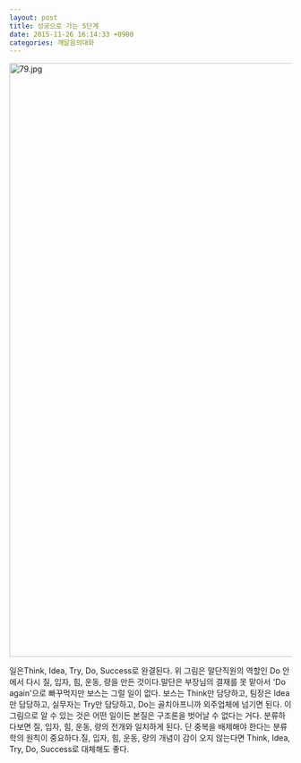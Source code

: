 ```yaml
---
layout: post
title: 성공으로 가는 5단계
date: 2015-11-26 16:14:33 +0900
categories: 깨달음의대화
---
```

<img src="assets/attach/images/198/428/642/79.jpg" alt="79.jpg" width="517" height="1061" />

  


일은Think, Idea, Try, Do, Success로 완결된다. 위 그림은 말단직원의 역할인 Do 안에서 다시 질, 입자, 힘, 운동, 량을 만든 것이다.말단은 부장님의 결재를 못 맡아서 'Do again'으로 빠꾸먹지만 보스는 그럴 일이 없다. 보스는 Think만 담당하고, 팀장은 Idea만 담당하고, 실무자는 Try만 담당하고, Do는 골치아프니까 외주업체에 넘기면 된다. 이 그림으로 알 수 있는 것은 어떤 일이든 본질은 구조론을 벗어날 수 없다는 거다. 분류하다보면 질, 입자, 힘, 운동, 량의 전개와 일치하게 된다. 단 중복을 배제해야 한다는 분류학의 원칙이 중요하다.질, 입자, 힘, 운동, 량의 개념이 감이 오지 않는다면 Think, Idea, Try, Do, Success로 대체해도 좋다.
